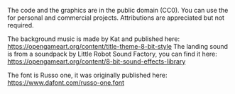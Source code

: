 The code and the graphics are in the public domain (CC0). You can use the for personal and commercial projects. Attributions are appreciated but not required. 


The background music is made by Kat and published here: https://opengameart.org/content/title-theme-8-bit-style
The landing sound is from a soundpack by Little Robot Sound Factory, you can find it here: https://opengameart.org/content/8-bit-sound-effects-library

The font is Russo one, it was originally published here: https://www.dafont.com/russo-one.font
